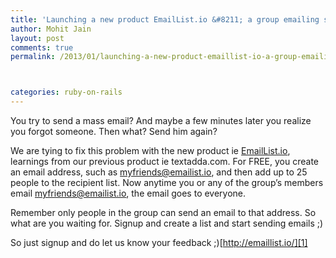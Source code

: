 ```yaml
---
title: 'Launching a new product EmailList.io &#8211; a group emailing service'
author: Mohit Jain
layout: post
comments: true
permalink: /2013/01/launching-a-new-product-emaillist-io-a-group-emailing-service/



categories: ruby-on-rails
---
```


You try to send a mass email? And maybe a few minutes later you realize you forgot someone. Then what? Send him again?

We are tying to fix this problem with the new product ie [EmailList.io][1], learnings from our previous product ie textadda.com. For FREE, you create an email address, such as myfriends@emailist.io, and then add up to 25 people to the recipient list. Now anytime you or any of the group’s members email myfriends@emailist.io, the email goes to everyone.

 [1]: http://emaillist.io/?utm_source=codebeerstartups&utm_medium=blogpost&utm_campaign=codebeerstartups

Remember only people in the group can send an email to that address. So what are you waiting for. Signup and create a list and start sending emails ;)

So just signup and do let us know your feedback ;)[http://emaillist.io/][1]
